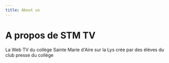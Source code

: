 ```yaml
---
title: About us
---
```

# A propos de STM TV
La Web TV du collège Sainte Marie d'Aire sur la Lys crée par des éléves du club presse du collège

